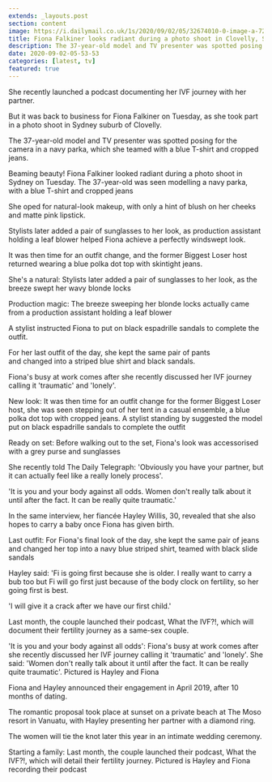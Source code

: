 ```yaml
---
extends: _layouts.post
section: content
image: https://i.dailymail.co.uk/1s/2020/09/02/05/32674010-0-image-a-72_1599020089305.jpg 
title: Fiona Falkiner looks radiant during a photo shoot in Clovelly, Sydney 
description: The 37-year-old model and TV presenter was spotted posing for the camera in a navy parka, which she teamed with a blue T-shirt and cropped jeans. 
date: 2020-09-02-05-53-53 
categories: [latest, tv] 
featured: true 
--- 
```

She recently launched a podcast documenting her IVF journey with her partner.

But it was back to business for Fiona Falkiner on Tuesday, as she took part in a photo shoot in Sydney suburb of Clovelly.

The 37-year-old model and TV presenter was spotted posing for the camera in a navy parka, which she teamed with a blue T-shirt and cropped jeans. 

Beaming beauty! Fiona Falkiner looked radiant during a photo shoot in Sydney on Tuesday. The 37-year-old was seen modelling a navy parka, with a blue T-shirt and cropped jeans

She oped for natural-look makeup, with only a hint of blush on her cheeks and matte pink lipstick.

Stylists later added a pair of sunglasses to her look, as production assistant holding a leaf blower helped Fiona achieve a perfectly windswept look. 

It was then time for an outfit change, and the former Biggest Loser host returned wearing a blue polka dot top with skintight jeans.

She's a natural: Stylists later added a pair of sunglasses to her look, as the breeze swept her wavy blonde locks 

Production magic: The breeze sweeping her blonde locks actually came from a production assistant holding a leaf blower

A stylist instructed Fiona to put on black espadrille sandals to complete the outfit. 

For her last outfit of the day, she kept the same pair of pants and changed into a striped blue shirt and black sandals.

Fiona's busy at work comes after she recently discussed her IVF journey calling it 'traumatic' and 'lonely'. 

New look: It was then time for an outfit change for the former Biggest Loser host, she was seen stepping out of her tent in a casual ensemble, a blue polka dot top with cropped jeans. A stylist standing by suggested the model put on black espadrille sandals to complete the outfit

Ready on set: Before walking out to the set, Fiona's look was accessorised with a grey purse and sunglasses

She recently told The Daily Telegraph: 'Obviously you have your partner, but it can actually feel like a really lonely process'.

'It is you and your body against all odds. Women don't really talk about it until after the fact. It can be really quite traumatic.'

In the same interview, her fiancée Hayley Willis, 30, revealed that she also hopes to carry a baby once Fiona has given birth. 

Last outfit: For Fiona's final look of the day, she kept the same pair of jeans and changed her top into a navy blue striped shirt, teamed with black slide sandals

Hayley said: 'Fi is going first because she is older. I really want to carry a bub too but Fi will go first just because of the body clock on fertility, so her going first is best. 

'I will give it a crack after we have our first child.' 

Last month, the couple launched their podcast, What the IVF?!, which will document their fertility journey as a same-sex couple.

'It is you and your body against all odds': Fiona's busy at work comes after she recently discussed her IVF journey calling it 'traumatic' and 'lonely'. She said: 'Women don't really talk about it until after the fact. It can be really quite traumatic'. Pictured is Hayley and Fiona 

Fiona and Hayley announced their engagement in April 2019, after 10 months of dating.

The romantic proposal took place at sunset on a private beach at The Moso resort in Vanuatu, with Hayley presenting her partner with a diamond ring.

The women will tie the knot later this year in an intimate wedding ceremony.

Starting a family: Last month, the couple launched their podcast, What the IVF?!, which will detail their fertility journey. Pictured is Hayley and Fiona recording their podcast

